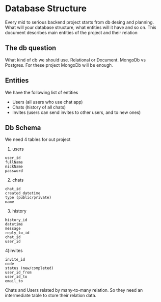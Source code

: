# Database Structure

Every mid to serious backend project starts from db desing and planning. What will your database structure, what entities will it have and so on.
This document describes main entities of the project and their relation

## The db question

What kind of db we should use. Relational or Document. MongoDb vs Postgres.
For these project MongoDb will be enough.

## Entities

We have the following list of entities
* Users (all users who use chat app)
* Chats (history of all chats)
* Invites (users can send invites to other users, and to new ones)

## Db Schema
We need 4 tables for out project

1) users
```
user_id
fullName
nickName
password
```
2) chats
```
chat_id
created_datetime
type (public/private)
name
```
3) history
```
history_id
datetime
message
reply_to_id
chat_id
user_id
```
4)invites
```
invite_id
code
status (new/completed)
user_id_from
user_id_to
email_to
```

Chats and Users related by many-to-many relation. So they need an intermediate table to store their relation data.